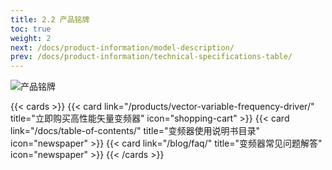 ```yaml
---
title: 2.2 产品铭牌
toc: true
weight: 2
next: /docs/product-information/model-description/
prev: /docs/product-information/technical-specifications-table/
---
```


![产品铭牌](/images/cpmp.jpg "矢量变频器产品铭牌")

{{< cards >}}
  {{< card link="/products/vector-variable-frequency-driver/" title="立即购买高性能矢量变频器" icon="shopping-cart" >}}
  {{< card link="/docs/table-of-contents/" title="变频器使用说明书目录" icon="newspaper"  >}}
  {{< card link="/blog/faq/" title="变频器常见问题解答" icon="newspaper" >}}
{{< /cards >}}	
